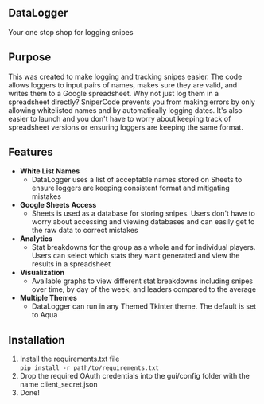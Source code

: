 ## DataLogger
Your one stop shop for logging snipes

## Purpose
This was created to make logging and tracking snipes easier. The code allows loggers to input pairs of names, makes sure they are valid, and writes them to a Google spreadsheet. Why not just log them in a spreadsheet directly? SniperCode prevents you from making errors by only allowing whitelisted names and by automatically logging dates. It's also easier to launch and you don't have to worry about keeping track of spreadsheet versions or ensuring loggers are keeping the same format.

## Features
- **White List Names**
    - DataLogger uses a list of acceptable names stored on Sheets to ensure loggers are keeping consistent format and mitigating mistakes
- **Google Sheets Access**
    - Sheets is used as a database for storing snipes. Users don't have to worry about accessing and viewing databases and can easily get to the raw data to correct mistakes
- **Analytics**
    - Stat breakdowns for the group as a whole and for individual players. Users can select which stats they want generated and view the results in a spreadsheet
- **Visualization**
    - Available graphs to view different stat breakdowns including snipes over time, by day of the week, and leaders compared to the average
- **Multiple Themes**
    - DataLogger can run in any Themed Tkinter theme. The default is set to Aqua

## Installation
1. Install the requirements.txt file  
`pip install -r path/to/requirements.txt`
1. Drop the required OAuth credentials into the gui/config folder with the name client_secret.json
1. Done!